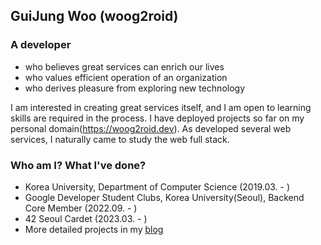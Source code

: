 ## GuiJung Woo (woog2roid)

### A developer 
- who believes great services can enrich our lives
- who values efficient operation of an organization
- who derives pleasure from exploring new technology

I am interested in creating great services itself, and I am open to learning  skills are required in the process. I have deployed projects so far on my personal domain(https://woog2roid.dev). As developed several web services, I naturally came to study the web full stack.

### Who am I? What I've done?

- Korea University, Department of Computer Science (2019.03. - )
- Google Developer Student Clubs, Korea University(Seoul), Backend Core Member (2022.09. - )
- 42 Seoul Cardet (2023.03. - )
- More detailed projects in my [blog](https://woog2roid.dev)